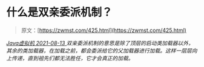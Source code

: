 <!--yml
category: 未分类
date: 0001-01-01 00:00:00
-->

# 什么是双亲委派机制？

> 原文：[https://zwmst.com/425.html](https://zwmst.com/425.html)

   [ *Java虚拟机* ](https://zwmst.com/java%e8%99%9a%e6%8b%9f%e6%9c%ba)*[ <time datetime="2021-08-14T06:46:25+08:00"> 2021-08-13 </time> ](https://zwmst.com/425.html)  双亲委派机制的意思是除了顶层的启动类加载器以外，其余的类加载器，在加载之前，都会委派给它的父加载器进行加载。这样一层层向上传递，直到祖先们都无法胜任，它才会真正的加载。*